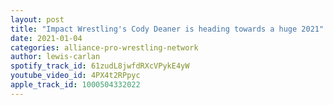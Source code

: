 ```yaml
---
layout: post
title: "Impact Wrestling's Cody Deaner is heading towards a huge 2021"
date: 2021-01-04
categories: alliance-pro-wrestling-network
author: lewis-carlan
spotify_track_id: 61zudL8jwfdRXcVPykE4yW
youtube_video_id: 4PX4t2RPpyc
apple_track_id: 1000504332022
---
```

